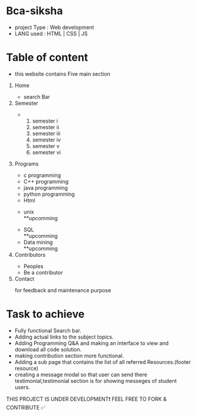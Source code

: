 # Bca-siksha
- project Type : Web development
- LANG used : HTML | CSS | JS
# Table of content
- this website contains Five main section 
<ol>
  <li>Home</li>
  <ul><li>search Bar</li></ul>
  <li>Semester</li>
  <ul>
    <li>
      <ol>
        <li>semester i</li>
        <li>semester ii</li>
        <li>semester iii</li>
        <li>semester iv</li>
        <li>semester v</li>
        <li>semester vi</li>
      <ol>
    </li>
  </ul>
  <li>Programs</li>
     <ul>
       <li>c programming</li>
       <li>C++ programming</li>
       <li>java programming</li>
       <li>python programming</li>
       <li>Html</li>
       <p><li>unix</li>**upcomming</p>
       <li>SQL</li>**upcomming
       <li>Data mining</li>**upcomming
     </ul>
  <li>Contributors</li>
     <ul>
       <li>Peoples</li>
       <li>Be a contributor</li>
     </ul>
  <li>Contact</li>
     <p>for feedback and maintenance purpose</p>
</ol>

# Task to achieve
- Fully functional Search bar.
- Adding actual links to the subject topics.
- Adding Programming Q&A and making an interface to view and download all code solution.
- making contribution section more functional.
- Adding a sub page that contains the list of all referred Resources.(footer resource)
- creating a message modal so that user can send there testimonial,testimonial section is for showing messeges of student users.

THIS PROJECT IS UNDER DEVELOPMENT❗
FEEL FREE TO FORK & CONTRIBUTE ✅

